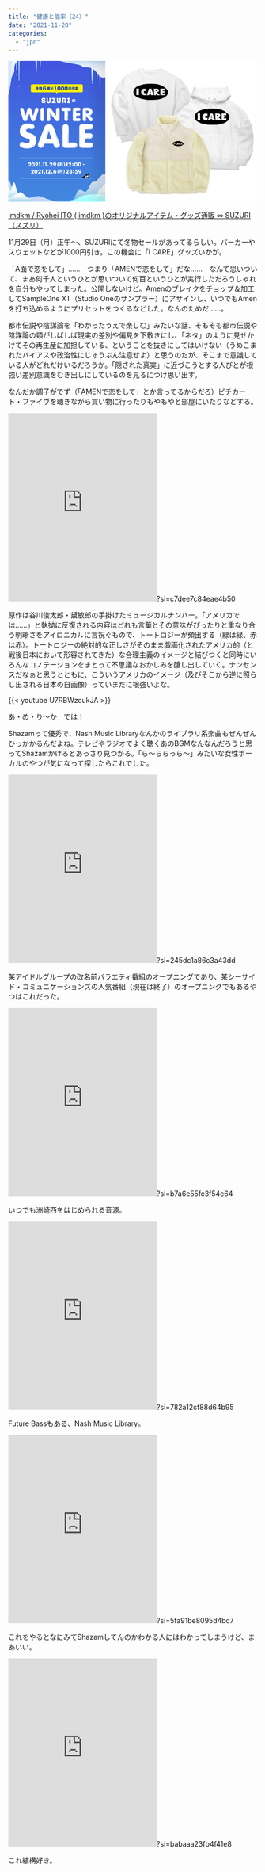 ```yaml
---
title: "健康と能率（24）"
date: "2021-11-28"
categories: 
  - "jpn"
---
```


![](images/suzuri_sale_twitter.png)

[imdkm / Ryohei ITO ( imdkm )のオリジナルアイテム・グッズ通販 ∞ SUZURI（スズリ）](https://suzuri.jp/imdkm)

11月29日（月）正午～、SUZURIにて冬物セールがあってるらしい。パーカーやスウェットなどが1000円引き。この機会に「I CARE」グッズいかが。

「A面で恋をして」……　つまり「AMENで恋をして」だな……　なんて思いついて、まあ何千人というひとが思いついて何百というひとが実行しただろうしゃれを自分もやってしまった。公開しないけど。Amenのブレイクをチョップ＆加工してSampleOne XT（Studio Oneのサンプラー）にアサインし、いつでもAmenを打ち込めるようにプリセットをつくるなどした。なんのためだ……。

都市伝説や陰謀論を「わかったうえで楽しむ」みたいな話、そもそも都市伝説や陰謀論の類がしばしば現実の差別や偏見を下敷きにし、「ネタ」のように見せかけてその再生産に加担している、ということを抜きにしてはいけない（うめこまれたバイアスや政治性にじゅうぶん注意せよ）と思うのだが、そこまで意識している人がどれだけいるだろうか。「隠された真実」に近づこうとする人びとが根強い差別意識をむき出しにしているのを見るにつけ思い出す。

なんだか調子がでず（「AMENで恋をして」とか言ってるからだろ）ピチカート・ファイヴを聴きながら買い物に行ったりもやもやと部屋にいたりなどする。

<iframe src="https://open.spotify.com/embed/track/4BeF21iDrZEWGdKCWI129i" width="300" height="380" frameborder="0" allowtransparency="true" allow="encrypted-media"></iframe>?si=c7dee7c84eae4b50

原作は谷川俊太郎・黛敏郎の手掛けたミュージカルナンバー。「アメリカでは……」と執拗に反復される内容はどれも言葉とその意味がぴったりと重なり合う明晰さをアイロニカルに言祝ぐもので、トートロジーが頻出する（緑は緑、赤は赤）。トートロジーの絶対的な正しさがそのまま戯画化されたアメリカ的（と戦後日本において形容されてきた）な合理主義のイメージと結びつくと同時にいろんなコノテーションをまとって不思議なおかしみを醸し出していく。ナンセンスだなぁと思うとともに、こういうアメリカのイメージ（及びそこから逆に照らし出される日本の自画像）っていまだに根強いよな。

{{< youtube U7RBWzcukJA >}}

あ・め・り～か　では！

Shazamって優秀で、Nash Music Libraryなんかのライブラリ系楽曲もぜんぜんひっかかるんだよね。テレビやラジオでよく聴くあのBGMなんなんだろうと思ってShazamかけるとあっさり見つかる。「ら～ららっら～」みたいな女性ボーカルのやつが気になって探したらこれでした。

<iframe src="https://open.spotify.com/embed/track/3uX9WDChj0TzhrpImk6FHu" width="300" height="380" frameborder="0" allowtransparency="true" allow="encrypted-media"></iframe>?si=245dc1a86c3a43dd

某アイドルグループの改名前バラエティ番組のオープニングであり、某シーサイド・コミュニケーションズの人気番組（現在は終了）のオープニングでもあるやつはこれだった。

<iframe src="https://open.spotify.com/embed/track/44CgpPp80sNkrMeji5YTtN" width="300" height="380" frameborder="0" allowtransparency="true" allow="encrypted-media"></iframe>?si=b7a6e55fc3f54e64

いつでも洲崎西をはじめられる音源。

<iframe src="https://open.spotify.com/embed/track/6gJ8PLkQv0fs3GPzSdIdU3" width="300" height="380" frameborder="0" allowtransparency="true" allow="encrypted-media"></iframe>?si=782a12cf88d64b95

Future Bassもある、Nash Music Library。

<iframe src="https://open.spotify.com/embed/track/0y0Rq8FSr7U6005LNYtiva" width="300" height="380" frameborder="0" allowtransparency="true" allow="encrypted-media"></iframe>?si=5fa91be8095d4bc7

これをやるとなにみてShazamしてんのかわかる人にはわかってしまうけど、まあいい。

<iframe src="https://open.spotify.com/embed/track/0iQoCcUjUcJx4GxFOBYcRg" width="300" height="380" frameborder="0" allowtransparency="true" allow="encrypted-media"></iframe>?si=babaaa23fb4f41e8

これ結構好き。
